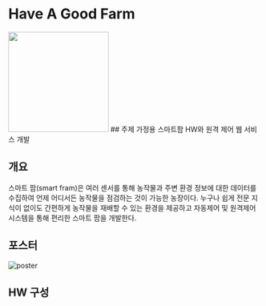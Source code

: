 # Have A Good Farm 
<img src = "https://github.com/LauraBoraKim/HaveAGoodFarm/blob/main/img/logo2.png?raw=true" width="200">
## 주제
가정용 스마트팜 HW와 원격 제어 웹 서비스 개발

## 개요
스마트 팜(smart fram)은 여러 센서를 통해 농작물과 주변 환경 정보에 대한 데이터를 수집하여 언제 어디서든 농작물을 점검하는 것이 가능한 농장이다.  누구나 쉽게 전문 지식이 없이도 간편하게 농작물을 재배할 수 있는 환경을 제공하고 자동제어 및 원격제어 시스템을 통해 편리한 스마트 팜을 개발한다.

## 포스터

![poster](https://github.com/LauraBoraKim/HaveAGoodFarm/blob/main/%ED%95%B4%EB%B8%8C%EC%96%B4%EA%B5%BF%ED%8C%9C%20%ED%8F%AC%EC%8A%A4%ED%84%B02%20(pdf.io).png?raw=true)


## HW 구성
